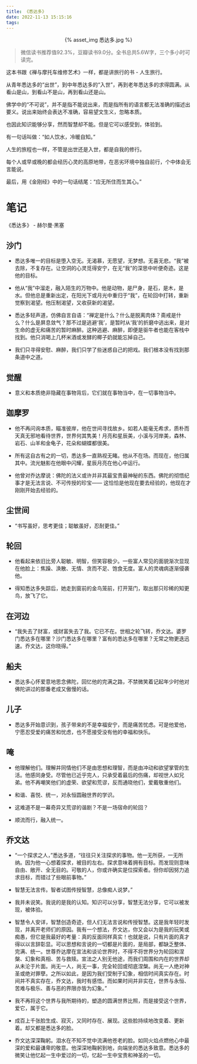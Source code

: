 ```yaml
---
title: 《悉达多》
date: 2022-11-13 15:15:16
tags:
---
```


<p align="center">
{% asset_img 悉达多.jpg %}
</p>


> 微信读书推荐值92.3%，豆瓣读书9.0分。全书总共5.6W字，三个多小时可读完。

这本书跟《禅与摩托车维修艺术》一样，都是讲旅行的书 - 人生旅行。

从青年悉达多的“出世”，到中年悉达多的“入世”，再到老年悉达多的求得圆满。从看山是山，到看山不是山，再到看山还是山。

佛学中的“不可说”，并不是指不能说出来，而是指所有的语言都无法准确的描述出要义。说出来始终会表达不准确，容易望文生义，忽略本质。

也因此知识能够分享，然而智慧却不能。但是它可以感受到，体验到。

有一句话叫做：“如人饮水，冷暖自知。”

人生的旅程也一样，不管是出世还是入世，都是自我的修行。

每个人或早或晚的都会经历心灵的高原地带，在恶劣环境中独自前行，个中体会无言能说。

最后，用《金刚经》中的一句话结尾：“应无所住而生其心。”


# 笔记
《悉达多》 - 赫尔曼·黑塞


## 沙门

- 悉达多唯一的目标是堕入空无。无渴慕，无愿望，无梦想。无喜无悲。“我”被去除，不复存在。让空洞的心灵觅得安宁，在无“我”的深思中听便奇迹。这是他的目标。

- 他从“我”中溜走，融入陌生的万物中。他是动物，是尸身，是石，是木，是水。但他总是重新出定，在阳光下或月光中重归于“我”，在轮回中打转，重新觉察到渴望。他压制渴望，又收获新的渴望。

- 悉达多轻声道，仿佛自言自语：“禅定是什么？什么是脱离肉体？斋戒是什么？什么是屏息敛气？那不过是逃避‘我’，是暂时从‘我’的折磨中逃出来，是对生命的虚无和痛苦的暂时麻醉。这种逃避、麻醉，即便是驱牛者也能在客栈中找到。他只消喝上几杯米酒或发酵的椰子奶就能忘掉自己。

- 我们只寻得安慰、麻醉，我们只学了些迷惑自己的把戏。我们根本没有找到那条道中之道。

## 觉醒

- 意义和本质绝非隐藏在事物背后，它们就在事物当中，在一切事物当中。

## 迦摩罗


- 他不再问询本质，瞄准彼岸，他在世间寻找故乡。如若人能毫无希求，质朴而天真无邪地看待世界，世界何其隽美！月亮和星辰美，小溪与河岸美，森林、岩石、山羊和金龟子，花朵和蝴蝶都很美。

- 所有这自古有之的一切，悉达多一直熟视无睹。他从不在场。而现在，他归属其中。流光魅影在他眼中闪耀，星辰月亮在他心中运行。

- 他曾对乔达摩说：佛陀的法义或许并非其最宝贵最神秘的东西。佛陀的彻悟纪事才是无法言说、不可传授的珍宝—— 这恰恰是他现在要去经验的，他现在才刚刚开始去经验的。

## 尘世间


- “书写虽好，思考更佳；聪敏虽好，忍耐更佳。”

## 轮回
- 他看起来依旧比旁人聪敏、明智，但笑容极少。一些富人常见的面貌渐次显现在他脸上：焦躁、涣散、无情、贪而不足、饱食无度。富人的灵魂病逐渐侵袭他。

- 得知悉达多失踪后，她走到窗前的金鸟笼前，打开笼门，取出那只珍稀的知更鸟，放飞了它。

## 在河边

- “我失去了财富，或财富失去了我。它已不在。世相之轮飞转，乔文达。婆罗门悉达多在哪里？沙门悉达多在哪里？富有的悉达多在哪里？无常之物更迭迅速。乔文达，这你晓得。”

## 船夫

- 悉达多心怀爱意地思念佛陀，回忆他的完满之路，不禁微笑着记起年少时他对佛陀讲过的那番老成又傲慢的话。

## 儿子
- 悉达多开始意识到，孩子带来的不是幸福安宁，而是痛苦忧虑。可是他爱他，宁愿忍受爱的痛苦和忧虑，也不愿接受没有他的幸福和快乐。

## 唵
- 他理解他们。理解并同情他们不是由思想和理智，而是由冲动和欲望掌管的生活。他感同身受。尽管他已近乎完人，只承受着最后的伤痛，却视世人如兄弟。他不再嘲笑他们的虚荣、欲望和荒谬，反而通晓他们，爱戴敬重他们。

- 和谐、喜悦、统一，对永恒圆融世界的学识。

- 这难道不是一幕奇异又荒谬的谐剧？不是一场宿命的轮回？

- 顺流而行，融入统一。

## 乔文达
- “一个探求之人，”悉达多道，“往往只关注探求的事物。他一无所获，一无所纳。因为他一心想着探求，被目的左右。探求意味着拥有目标。而发现则意味自由、敞开、全无目的。可敬的人，你或许确实是位探索者。但你却因努力追求目标，而错过了些眼前事物。”

- 智慧无法言传。智者试图传授智慧，总像痴人说梦。”

- 我并未说笑。我说的是我的认知。知识可以分享，智慧无法分享，它可以被发现，被体验。

- 智慧令人安详，智慧创造奇迹，但人们无法言说和传授智慧。这是我年轻时发现，并离开老师们的原因。我有一个想法，乔文达，你又会以为是我的玩笑或痴愚，但它是我最好的考量：真的反面同样真实！也就是说，只有片面的真才得以以言辞彰显。可以思想和言说的一切都是片面的，是局部，都缺乏整体、完满、统一。世尊乔达摩在宣法和谈论世界时，不得不将世界分为轮回和涅槃、幻象和真相、苦与救赎。宣法之人别无他途，而我们周围和内在的世界却从未沦于片面。尚无一人，尚无一事，完全轮回或彻底涅槃。尚无一人绝对神圣或绝对罪孽。之所以如此，是因为我们受制于幻象，相信时间真实存在。时间并不真实存在，乔文达，我时有感悟。而如果时间并非实在，世界与永恒、苦难与极乐、善与恶的界限亦皆为幻象。”

- 我不再将这个世界与我所期待的，塑造的圆满世界比照，而是接受这个世界，爱它，属于它。

- 成百上千张脸生成、寂灭，又同时存在、展现。这些脸持续地改变着、更新着。却又都是悉达多的脸。

- 乔文达深深鞠躬。泪水在不知不觉中流满他苍老的脸。如同火焰点燃他心中最深的爱和最谦卑的敬意。他深深地鞠躬到地，向端坐的悉达多致意。悉达多的微笑让他忆起一生中爱过的一切，忆起一生中宝贵和神圣的一切。